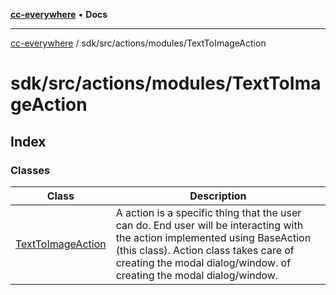 [**cc-everywhere**](../../../../../index.md) • **Docs**

***

[cc-everywhere](../../../../../index.md) / sdk/src/actions/modules/TextToImageAction

# sdk/src/actions/modules/TextToImageAction

## Index

### Classes

| Class | Description |
| ------ | ------ |
| [TextToImageAction](classes/TextToImageAction.md) | A action is a specific thing that the user can do. End user will be interacting with the action implemented using BaseAction (this class). Action class takes care of creating the modal dialog/window. of creating the modal dialog/window. |
